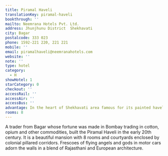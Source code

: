 ```yaml
---
title: Piramal Haveli
translationKey: piramal-haveli
bookthrough: ''
mailto: Neemrana Hotels Pvt. Ltd.
address: Jhunjhunu District  Shekhavati
city: Bagar
postalcode: 333 023
phone: 1592-221 220, 221 221
mobile: ''
email: piramalhaveli@neemranahotels.com
website: ''
note: ''
type: hotel
category:
  - H
showHotel: 1
starCategory: 0
checkout: ''
accessRail: ''
accessAir: ''
accessBus: ''
advantage: In the heart of Shekhavati area famous for its painted havelis
rooms: 8
---
```

A trader from Bagar whose fortune was made in Bombay trading in cotton, opium and other commodities, built the Piramal Haveli in the early 20th century. It is a beautiful mansion with 8 rooms and courtyards enclosed by colonial pillared corridors. Frescoes of flying angels and gods in motor cars adorn the walls in a blend of Rajasthani and European architecture.
